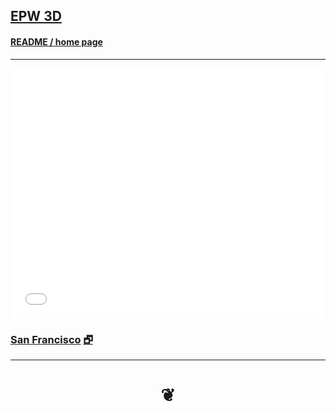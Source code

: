 ## [EPW 3D]( index.html )

#### [README / home page]( #README.md )

***

<iframe id = "ifrDateTime" src = "mnu-epw-3d.html"  width = "100%" height = "400" frameBorder = "0" ></iframe>



### [San Francisco]( #epw-3d.html "Downtown San Francisco / Hyatt Embarcadero 86 Structures" ) [&#x1F5D7;]( epw-3d.html "Full screen" )

***

<h1 style=text-align:center; > &#x2766; </h1>
